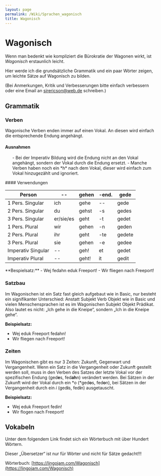 ```yaml
---
layout: page
permalink: /Wiki/Sprachen_wagonisch
title: Wagonisch
---
```



# Wagonisch


Wenn man bedenkt wie kompliziert die Bürokratie der Wagonen wirkt, ist *Wagonisch* erstaunlich leicht.

Hier werde ich die grundsätzliche Grammatik und ein paar Wörter zeigen, um leichte Sätze auf Wagonisch zu bilden.

(Bei Anmerkungen, Kritik und Verbesserungen bitte einfach verbessern oder eine Email an sirericson@web.de schreiben.)

## Grammatik

### Verben

Wagonische Verben enden immer auf einen Vokal. An diesen wird einfach die entsprechende Endung angehängt.

#### Ausnahmen

<ol>
- Bei der Imperativ Bildung wird die Endung nicht an den Vokal angehängt, sondern der Vokal durch die Endung ersetzt.
- Manche Verben haben noch ein *h* nach dem Vokal, dieser wird einfach zum Vokal hinzugezählt und ignoriert.
</ol>
#### Verwendungen

<table>
<thead>
<tr><th>Person</th><th>--</th><th>gehen</th><th>-end.</th><th>gede</th></tr>
</thead>
<tbody>
<tr><td>1 Pers. Singular</td><td>ich</td><td>gehe</td><td>--</td><td>gede</td></tr>
<tr><td>2 Pers. Singular</td><td>du</td><td>gehst</td><td>-s</td><td>gedes</td></tr>
<tr><td>3 Pers. Singular</td><td>er/sie/es</td><td>geht</td><td>-t</td><td>gedet</td></tr>
<tr><td>1 Pers. Plural</td><td>wir</td><td>gehen</td><td>-n</td><td>geden</td></tr>
<tr><td>2 Pers. Plural</td><td>ihr</td><td>geht</td><td>-te</td><td>gedete</td></tr>
<tr><td>3 Pers. Plural</td><td>sie</td><td>gehen</td><td>-e</td><td>gedee</td></tr>
<tr><td>Imperativ Singular</td><td>--</td><td>geh!</td><td>et</td><td>gedet</td></tr>
<tr><td>Imperativ Plural</td><td>--</td><td>geht!</td><td>it</td><td>gedit</td></tr>
</tbody>
</table>
**Bespielsatz:**
- Wej fedahn eduk Freeport!
- Wir fliegen nach Freeport!

### Satzbau

Im Wagonischen ist ein Satz fast gleich aufgebaut wie in Basic, nur besteht ein signifikanter Unterschied: Anstatt Subjekt Verb Objekt wie in Basic und vielen Menschensprachen ist es im Wagonischen Subjekt Objekt Prädikat. Also lautet es nicht: &bdquo;Ich gehe in die Kneipe&ldquo;, sondern &bdquo;Ich in die Kneipe gehe&ldquo;.

**Beispielsatz:**

- Wej eduk Freeport fedahn!
- Wir fliegen nach Freeport!

### Zeiten

Im Wagonischen gibt es nur 3 Zeiten: Zukunft, Gegenwart und Vergangenheit. Wenn ein Satz in die Vergangenheit oder Zukunft gestellt werden soll, muss in den Verben des Satzes der letzte Vokal vor der spezifischen Endung (ged**e**s, fed**ah**n) verändert werden. Bei Sätzen in der Zukunft wird der Vokal durch ein *o (*ged**o**s, fed**o**n), bei Sätzen in der Vergangenheit durch ein *i* (ged**i**s, fed**i**n) ausgetauscht.

**Beispielsatz:**

- Wej eduk Freeport fedin!
- Wir flogen nach Freeport!

## Vokabeln

Unter dem folgendem Link findet sich ein Wörterbuch mit über Hundert Wörtern.

Dieser &bdquo;Übersetzer&ldquo; ist nur für Wörter und nicht für Sätze gedacht!!!

Wörterbuch: [https://lingojam.com/Wagonisch](https://lingojam.com/Wagonisch)



